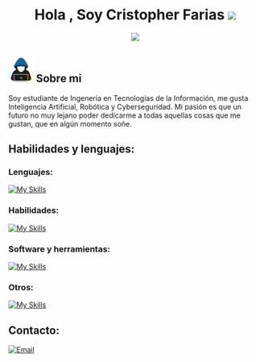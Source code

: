 <h1 align="center"><b>Hola , Soy Cristopher Farias </b><img src="https://media.giphy.com/media/hvRJCLFzcasrR4ia7z/giphy.gif" width="35"></h1>
<!--  -->
<p align="center">
  <a href="https://github.com/DenverCoder1/readme-typing-svg"><img src="https://readme-typing-svg.herokuapp.com?font=Time+New+Roman&color=cyan&size=25&center=true&vCenter=true&width=600&height=100&lines=Soy+Estudiante+Ingenería+en+TICS +.&hearts;++;Me+Gusta+Programar+en+Python;Me+gusta+la+Inteligencia+Artificial;La+vision+por+computadora."></a>
</p>


## <picture><img src = "https://github.com/0xAbdulKhalid/0xAbdulKhalid/raw/main/assets/mdImages/about_me.gif" width = 50px></picture> **Sobre mi**

Soy estudiante de Ingenería en Tecnologías de la Información, me gusta Inteligencia Artificial, Robótica y Cyberseguridad. Mi pasión es que un futuro no muy lejano poder dedicarme a todas aquellas cosas que me gustan, que en algún momento soñe.

## Habilidades y lenguajes:

### Lenguajes:
[![My Skills](https://skillicons.dev/icons?i=py,arduino,cpp&perline=4)](https://skillicons.dev)

### Habilidades:
[![My Skills](https://skillicons.dev/icons?i=git,github&perline=9)](https://skillicons.dev)

### Software y herramientas:
[![My Skills](https://skillicons.dev/icons?i=opencv,tensorflow,flask,pycharm,vscode&perline=6)](https://skillicons.dev)

### Otros:
[![My Skills](https://skillicons.dev/icons?i=discord,instagram,spotify&perline=6)](https://skillicons.dev)


## Contacto:
<a href="mailto:fcristopher06@gmail.com"><img alt="Email" src="https://img.shields.io/badge/Email-fcristopher06@gmail.com-blue?style=flat-square&logo=gmail"></a>
